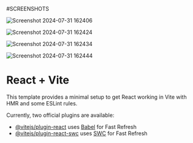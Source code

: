 #SCREENSHOTS 

![Screenshot 2024-07-31 162406](https://github.com/user-attachments/assets/55d5385b-c58a-46e2-8ce2-b2df65abd4f8)

![Screenshot 2024-07-31 162424](https://github.com/user-attachments/assets/1d8f6027-1d88-4686-b6d9-e0a774529f45)

![Screenshot 2024-07-31 162434](https://github.com/user-attachments/assets/53620c31-fcaf-49f6-a21e-c83f119010a7)

![Screenshot 2024-07-31 162444](https://github.com/user-attachments/assets/33b7d67e-1e27-402f-ba78-4234534b5544)























# React + Vite

This template provides a minimal setup to get React working in Vite with HMR and some ESLint rules.

Currently, two official plugins are available:

- [@vitejs/plugin-react](https://github.com/vitejs/vite-plugin-react/blob/main/packages/plugin-react/README.md) uses [Babel](https://babeljs.io/) for Fast Refresh
- [@vitejs/plugin-react-swc](https://github.com/vitejs/vite-plugin-react-swc) uses [SWC](https://swc.rs/) for Fast Refresh
